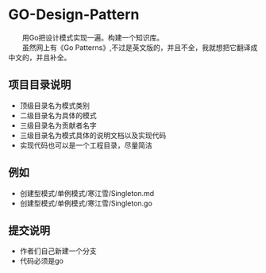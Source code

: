 # GO-Design-Pattern
&emsp;&emsp;用Go把设计模式实现一遍。构建一个知识库。<br>
&emsp;&emsp;虽然网上有《Go Patterns》,不过是英文版的，并且不全，我就想把它翻译成中文的，并且补全。<br>

## 项目目录说明
* 顶级目录名为模式类别
* 二级目录名为具体的模式
* 三级目录名为贡献者名字
* 三级目录名为模式具体的说明文档以及实现代码
* 实现代码也可以是一个工程目录，尽量简洁

## 例如
* 创建型模式/单例模式/寒江雪/Singleton.md
* 创建型模式/单例模式/寒江雪/Singleton.go

## 提交说明
* 作者们自己新建一个分支
* 代码必须是go

